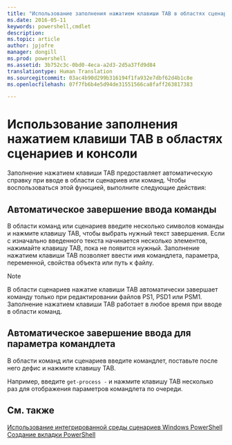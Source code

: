 ```yaml
---
title: "Использование заполнения нажатием клавиши TAB в областях сценариев и консоли"
ms.date: 2016-05-11
keywords: powershell,cmdlet
description: 
ms.topic: article
author: jpjofre
manager: dongill
ms.prod: powershell
ms.assetid: 3b752c3c-0bd0-4eca-a2d3-2d5a37fd9d84
translationtype: Human Translation
ms.sourcegitcommit: 03ac4b90d299b316194f1fa932e7dbf62d4b1c8e
ms.openlocfilehash: 07f7fb6b4e5d94de31551566ca8faff263817383

---
```


# Использование заполнения нажатием клавиши TAB в областях сценариев и консоли
Заполнение нажатием клавиши TAB предоставляет автоматическую справку при вводе в области сценариев или команд. Чтобы воспользоваться этой функцией, выполните следующие действия:

## Автоматическое завершение ввода команды
В области команд или сценариев введите несколько символов команды и нажмите клавишу TAB, чтобы выбрать нужный текст завершения. Если с изначально введенного текста начинается несколько элементов, нажимайте клавишу TAB, пока не появится нужный. Заполнение нажатием клавиши TAB позволяет ввести имя командлета, параметра, переменной, свойства объекта или путь к файлу.

> [!NOTE]
> В области сценариев нажатие клавиши TAB автоматически завершает команду только при редактировании файлов PS1, PSD1 или PSM1. Заполнение нажатием клавиши TAB работает в любое время при вводе в области команд.

## Автоматическое завершение ввода для параметра командлета
В области команд или сценариев введите командлет, поставьте после него дефис и нажмите клавишу TAB.

Например, введите `get-process -` и нажмите клавишу TAB несколько раз для отображения параметров командлета по очереди.

## См. также
[Использование интегрированной среды сценариев Windows PowerShell](using-the-windows-powershell-ise.md)
[Создание вкладки PowerShell](How-to-Create-a-PowerShell-Tab-in-Windows-PowerShell-ISE.md)




<!--HONumber=Jun16_HO4-->


